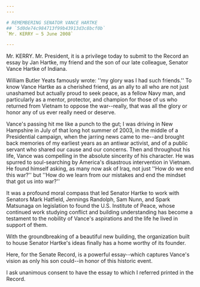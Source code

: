 ```yaml
---
---

# REMEMBERING SENATOR VANCE HARTKE
## `5d0de74c984713f99b43913d3c8bcf0b`
`Mr. KERRY — 5 June 2008`

---
```



Mr. KERRY. Mr. President, it is a privilege today to submit to the 
Record an essay by Jan Hartke, my friend and the son of our late 
colleague, Senator Vance Hartke of Indiana.

William Butler Yeats famously wrote: ''my glory was I had such 
friends.'' To know Vance Hartke as a cherished friend, as an ally to 
all who are not just unashamed but actually proud to seek peace, as a 
fellow Navy man, and particularly as a mentor, protector, and champion 
for those of us who returned from Vietnam to oppose the war--really, 
that was all the glory or honor any of us ever really need or deserve.

Vance's passing hit me like a punch to the gut; I was driving in New 
Hampshire in July of that long hot summer of 2003, in the middle of a 
Presidential campaign, when the jarring news came to me--and brought 
back memories of my earliest years as an antiwar activist, and of a 
public servant who shared our cause and our concerns. Then and 
throughout his life, Vance was compelling in the absolute sincerity of 
his character. He was spurred to soul-searching by America's disastrous 
intervention in Vietnam. He found himself asking, as many now ask of 
Iraq, not just ''How do we end this war?'' but ''How do we learn from 
our mistakes and end the mindset that got us into war?''

It was a profound moral compass that led Senator Hartke to work with 
Senators Mark Hatfield, Jennings Randolph, Sam Nunn, and Spark 
Matsunaga on legislation to found the U.S. Institute of Peace, whose 
continued work studying conflict and building understanding has become 
a testament to the nobility of Vance's aspirations and the life he 
lived in support of them.

With the groundbreaking of a beautiful new building, the organization 
built to house Senator Hartke's ideas finally has a home worthy of its 
founder.

Here, for the Senate Record, is a powerful essay--which captures 
Vance's vision as only his son could--in honor of this historic event.

I ask unanimous consent to have the essay to which I referred printed 
in the Record.
